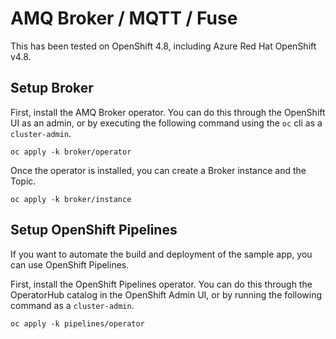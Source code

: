 # AMQ Broker / MQTT / Fuse

This has been tested on OpenShift 4.8, including Azure Red Hat OpenShift v4.8.

## Setup Broker

First, install the AMQ Broker operator.  You can do this through the OpenShift UI as an admin, or by executing the following command using the `oc` cli as a `cluster-admin`.

```
oc apply -k broker/operator
```

Once the operator is installed, you can create a Broker instance and the Topic.

```
oc apply -k broker/instance
```

## Setup OpenShift Pipelines

If you want to automate the build and deployment of the sample app, you can use OpenShift Pipelines.

First, install the OpenShift Pipelines operator.  You can do this through the OperatorHub catalog in the OpenShift Admin UI, or by running the following command as a `cluster-admin`.

```
oc apply -k pipelines/operator
```